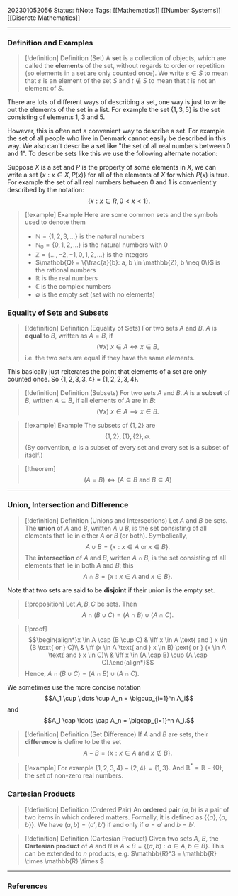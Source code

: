 202301052056
Status: #Note
Tags: [[Mathematics]] [[Number Systems]] [[Discrete Mathematics]]

___

### Definition and Examples

>[!definition] Definition (Set)
>A **set** is a collection of objects, which are called the **elements** of the set, without regards to order or repetition (so elements in a set are only counted once). We write $s \in S$ to mean that $s$ is an element of the set $S$ and $t \notin S$ to mean that $t$ is not an element of $S$.

There are lots of different ways of describing a set, one way is just to write out the elements of the set in a list. For example the set $\{1,3,5\}$ is the set consisting of elements 1, 3 and 5.

However, this is often not a convenient way to describe a set. For example the set of all people who live in Denmark cannot easily be described in this way. We also can't describe a set like "the set of all real numbers between 0 and 1".  To describe sets like this we use the following alternate notation:

Suppose $X$ is a set and $P$ is the property of some elements in $X$, we can write a set $\{x: x \in X, P(x)\}$ for all of the elements of $X$ for which $P(x)$ is true. For example the set of all real numbers between 0 and 1 is conveniently described by the notation: $$\{x : x \in R, 0 < x < 1\}.$$

>[!example] Example
>Here are some common sets and the symbols used to denote them
>+ $\mathbb{N} = \{1, 2, 3, \ldots\}$ is the natural numbers
>+ $\mathbb{N}_0 = \{0, 1, 2, \ldots\}$ is the natural numbers with 0
>+ $\mathbb{Z} = \{\ldots, -2, -1, 0, 1, 2, \ldots\}$ is the integers
>+ $\mathbb{Q} = \{\frac{a}{b}: a, b \in \mathbb{Z}, b \neq 0\}$ is the rational numbers
>+ $\mathbb{R}$ is the real numbers
>+ $\mathbb{C}$ is the complex numbers
>+ $\emptyset$ is the empty set (set with no elements)

### Equality of Sets and Subsets

>[!definition] Definition (Equality of Sets)
>For two sets $A$ and $B$. $A$ is **equal** to $B$, written as $A = B$, if $$(\forall x) \: x \in A \iff x \in B,$$ i.e. the two sets are equal if they have the same elements.

This basically just reiterates the point that elements of a set are only counted once. So $\{1,2,3,3,4\}$ $=$ $\{1,2,2,3,4\}$. 

>[!definition] Definition (Subsets)
>For two sets $A$ and $B$. $A$ is a **subset** of $B$, written $A \subseteq B$, if all elements of $A$ are in $B$: $$(\forall x) \: x \in A \implies x \in B.$$

>[!example] Example
>The subsets of $\{1,2\}$ are $$\{1,2\}, \{1\}, \{2\}, \emptyset.$$ (By convention, $\emptyset$ is a subset of every set and every set is a subset of itself.)

>[!theorem]
>$$(A = B) \iff (A \subseteq B \text{ and } B \subseteq A)$$
___

### Union, Intersection and Difference

>[!definition] Definition (Unions and Intersections)
>Let $A$ and $B$ be sets. The **union** of $A$ and $B$, written $A \cup B$, is the set consisting of all elements that lie in either $A$ or $B$ (or both). Symbolically, $$A \cup B = \{x : x \in A \text{ or } x \in B\}.$$
>The **intersection** of $A$ and $B$, written $A \cap B$, is the set consisting of all elements that lie in both $A$ and $B$; this $$A \cap B = \{x : x \in A \text{ and } x \in B\}.$$
>

Note that two sets are said to be **disjoint** if their union is the empty set.

>[!proposition]
>Let $A,B,C$ be sets. Then $$A \cap (B \cup C) = (A \cap B) \cup (A \cap C).$$

>[!proof]
>$$\begin{align*}x \in A \cap (B \cup C) & \iff x \in A \text{ and } x \in (B \text{ or } C)\\ & \iff (x \in A \text{ and } x \in B) \text{ or } (x \in A \text{ and } x \in C)\\ & \iff x \in (A \cap B) \cup (A \cap C).\end{align*}$$
>Hence, $A \cap (B \cup C) = (A \cap B) \cup (A \cap C)$.

We sometimes use the more concise notation $$A_1 \cup \ldots \cup A_n = \bigcup_{i=1}^n A_i$$
and $$A_1 \cap \ldots \cap A_n = \bigcap_{i=1}^n A_i.$$
>[!definition] Definition (Set Difference)
>If $A$ and $B$ are sets, their **difference** is define to be the set $$A - B = \{x : x \in A \text{ and } x \notin B\}.$$

>[!example]
>For example $\{1,2,3,4\} - \{2,4\} = \{1,3\}$. And $\mathbb{R}^* = \mathbb{R}- \{0\}$, the set of non-zero real numbers.

### Cartesian Products

>[!definition] Definition (Ordered Pair)
>An **ordered pair** $(a,b)$ is a pair of two items in which ordered matters. Formally, it is defined as $\{\{a\}, \{a,b\}\}$. We have $(a,b) = (a',b')$ if and only if $a = a'$ and $b = b'$.

>[!definition] Definition (Cartesian Product)
>Given two sets $A$, $B$, the **Cartesian product** of $A$ and $B$ is $A \times B = \{(a,b) : a \in A, b \in B\}$. This can be extended to $n$ products, e.g. $\mathbb{R}^3 = \mathbb{R} \times \mathbb{R} \times $

___
### References